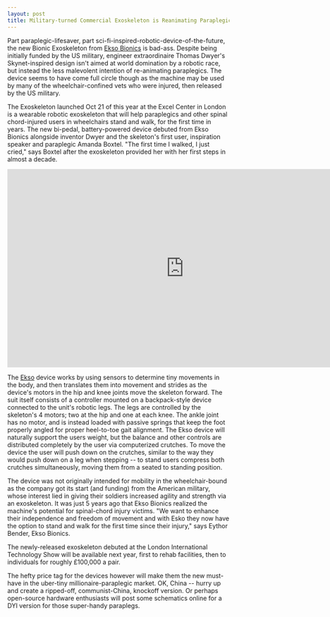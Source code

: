 ```yaml
---
layout: post
title: Military-turned Commercial Exoskeleton is Reanimating Paraplegics
---
```


Part paraplegic-lifesaver, part sci-fi-inspired-robotic-device-of-the-future, the new Bionic Exoskeleton from <a href="http://www.eksobionics.com/">Ekso Bionics</a> is bad-ass. Despite being initially funded by the US military, engineer extraordinaire Thomas Dwyer's Skynet-inspired design isn't aimed at world domination by a robotic race, but instead the less malevolent intention of re-animating paraplegics. The device seems to have come full circle though as the machine may be used by many of the wheelchair-confined vets who were injured, then released by the US military.

The Exoskeleton launched Oct 21 of this year at the Excel Center in London is a wearable robotic exoskeleton that will help paraplegics and other spinal chord-injured users in wheelchairs stand and walk, for the first time in years. The new bi-pedal, battery-powered device debuted from Ekso Bionics alongside inventor Dwyer and the skeleton's first user, inspiration speaker and paraplegic Amanda Boxtel. "The first time I walked, I just cried," says Boxtel after the exoskeleton provided her with her first steps in almost a decade.

<iframe width="800" height="450" src="http://www.youtube.com/embed/WcM0ruq28dc" frameborder="0" allowfullscreen></iframe>

The <a href="http://www.eksobionics.com/ekso">Ekso</a> device works by using sensors to determine tiny movements in the body, and then translates them into movement and strides as the device's motors in the hip and knee joints move the skeleton forward. The suit itself consists of a controller mounted on a backpack-style device connected to the unit's robotic legs. The legs are controlled by the skeleton's 4 motors; two at the hip and one at each knee. The ankle joint has no motor, and is instead loaded with passive springs that keep the foot properly angled for proper heel-to-toe gait alignment. The Ekso device will naturally support the users weight, but the balance and other controls are distributed completely by the user via computerized crutches. To move the device the user will push down on the crutches, similar to the way they would push down on a leg when stepping -- to stand users compress both crutches simultaneously, moving them from a seated to standing position.

The device was not originally intended for mobility in the wheelchair-bound as the company got its start (and funding) from the American military, whose interest lied in giving their soldiers increased agility and strength via an exoskeleton. It was just 5 years ago that Ekso Bionics realized the machine's potential for spinal-chord injury victims. "We want to enhance their independence and freedom of movement and with Esko they now have the option to stand and walk for the first time since their injury," says Eythor Bender, Ekso Bionics.

The newly-released exoskeleton debuted at the London International Technology Show will be available next year, first to rehab facilities, then to individuals for roughly £100,000 a pair.

The hefty price tag for the devices however will make them the new must-have in the uber-tiny millionaire-paraplegic market. OK, China -- hurry up and create a ripped-off, communist-China, knockoff version. Or perhaps open-source hardware enthusiasts will post some schematics online for a DYI version for those super-handy paraplegs.
